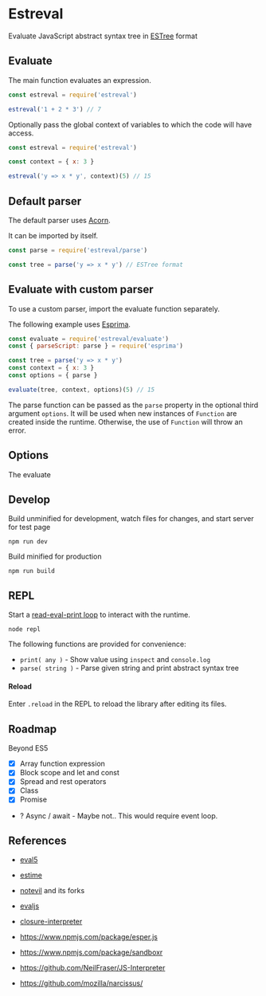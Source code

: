 # Estreval

Evaluate JavaScript abstract syntax tree in [ESTree](https://github.com/estree/estree) format


## Evaluate

The main function evaluates an expression.

```js
const estreval = require('estreval')

estreval('1 + 2 * 3') // 7
```

Optionally pass the global context of variables to which the code will have access.

```js
const estreval = require('estreval')

const context = { x: 3 }

estreval('y => x * y', context)(5) // 15
```

## Default parser

The default parser uses [Acorn](https://github.com/acornjs/acorn).

It can be imported by itself.

```js
const parse = require('estreval/parse')

const tree = parse('y => x * y') // ESTree format
```

## Evaluate with custom parser

To use a custom parser, import the evaluate function separately.

The following example uses [Esprima](https://github.com/jquery/esprima).

```js
const evaluate = require('estreval/evaluate')
const { parseScript: parse } = require('esprima')

const tree = parse('y => x * y')
const context = { x: 3 }
const options = { parse }

evaluate(tree, context, options)(5) // 15
```

The parse function can be passed as the `parse` property in the optional third argument `options`.  It will be used when new instances of `Function` are created inside the runtime. Otherwise, the use of `Function` will throw an error.

## Options

The evaluate

## Develop

Build unminified for development, watch files for changes, and start server for test page

```
npm run dev
```

Build minified for production

```
npm run build
```


## REPL

Start a [read-eval-print loop](https://en.wikipedia.org/wiki/Read%E2%80%93eval%E2%80%93print_loop) to interact with the runtime.

```
node repl
```

The following functions are provided for convenience:

- `print( any )` - Show value using `inspect` and `console.log`
- `parse( string )` - Parse given string and print abstract syntax tree

#### Reload

Enter `.reload` in the REPL to reload the library after editing its files.


## Roadmap

Beyond ES5

- [x] Array function expression
- [x] Block scope and let and const
- [x] Spread and rest operators
- [x] Class
- [x] Promise
- ? Async / await - Maybe not.. This would require event loop.

## References

- [eval5](https://github.com/bplok20010/eval5)
- [estime](https://github.com/IAIAE/estime)

- [notevil](https://github.com/mmckegg/notevil) and its forks

- [evaljs](https://github.com/marten-de-vries/evaljs)
- [closure-interpreter](https://github.com/int3/closure-interpreter)

- https://www.npmjs.com/package/esper.js
- https://www.npmjs.com/package/sandboxr
- https://github.com/NeilFraser/JS-Interpreter
- https://github.com/mozilla/narcissus/

